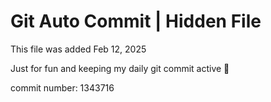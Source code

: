 # Git Auto Commit | Hidden File

This file was added Feb 12, 2025

Just for fun and keeping my daily git commit active 🤪

commit number: 1343716
